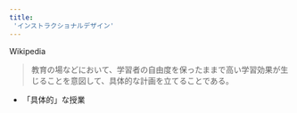 ```yaml
---
title:
 'インストラクショナルデザイン'
---
```


Wikipedia
> 教育の場などにおいて、学習者の自由度を保ったままで高い学習効果が生じることを意図して、具体的な計画を立てることである。
- 「具体的」な授業
